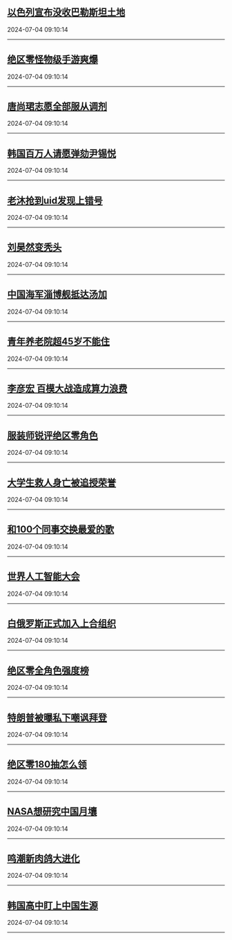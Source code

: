 ## [以色列宣布没收巴勒斯坦土地](https://search.bilibili.com/all?vt=36849326&keyword=%E4%BB%A5%E8%89%B2%E5%88%97%E5%AE%A3%E5%B8%83%E6%B2%A1%E6%94%B6%E5%B7%B4%E5%8B%92%E6%96%AF%E5%9D%A6%E5%9C%9F%E5%9C%B0&order=click)

2024-07-04 09:10:14

---
## [绝区零怪物级手游爽爆](https://search.bilibili.com/all?vt=36849326&keyword=%E7%BB%9D%E5%8C%BA%E9%9B%B6%E6%80%AA%E7%89%A9%E7%BA%A7%E6%89%8B%E6%B8%B8%E7%88%BD%E7%88%86&order=click)

2024-07-04 09:10:14

---
## [唐尚珺志愿全部服从调剂](https://search.bilibili.com/all?vt=36849326&keyword=%E5%94%90%E5%B0%9A%E7%8F%BA%E5%BF%97%E6%84%BF%E5%85%A8%E9%83%A8%E6%9C%8D%E4%BB%8E%E8%B0%83%E5%89%82&order=click)

2024-07-04 09:10:14

---
## [韩国百万人请愿弹劾尹锡悦](https://search.bilibili.com/all?vt=36849326&keyword=%E9%9F%A9%E5%9B%BD%E7%99%BE%E4%B8%87%E4%BA%BA%E8%AF%B7%E6%84%BF%E5%BC%B9%E5%8A%BE%E5%B0%B9%E9%94%A1%E6%82%A6&order=click)

2024-07-04 09:10:14

---
## [老沐抢到uid发现上错号](https://search.bilibili.com/all?vt=36849326&keyword=%E8%80%81%E6%B2%90%E6%8A%A2%E5%88%B0uid%E5%8F%91%E7%8E%B0%E4%B8%8A%E9%94%99%E5%8F%B7&order=click)

2024-07-04 09:10:14

---
## [刘昊然变秃头](https://search.bilibili.com/all?vt=36849326&keyword=%E5%88%98%E6%98%8A%E7%84%B6%E5%8F%98%E7%A7%83%E5%A4%B4&order=click)

2024-07-04 09:10:14

---
## [中国海军淄博舰抵达汤加](https://search.bilibili.com/all?vt=36849326&keyword=%E4%B8%AD%E5%9B%BD%E6%B5%B7%E5%86%9B%E6%B7%84%E5%8D%9A%E8%88%B0%E6%8A%B5%E8%BE%BE%E6%B1%A4%E5%8A%A0&order=click)

2024-07-04 09:10:14

---
## [青年养老院超45岁不能住](https://search.bilibili.com/all?vt=36849326&keyword=%E9%9D%92%E5%B9%B4%E5%85%BB%E8%80%81%E9%99%A2%E8%B6%8545%E5%B2%81%E4%B8%8D%E8%83%BD%E4%BD%8F&order=click)

2024-07-04 09:10:14

---
## [李彦宏 百模大战造成算力浪费](https://search.bilibili.com/all?vt=36849326&keyword=%E6%9D%8E%E5%BD%A6%E5%AE%8F+%E7%99%BE%E6%A8%A1%E5%A4%A7%E6%88%98%E9%80%A0%E6%88%90%E7%AE%97%E5%8A%9B%E6%B5%AA%E8%B4%B9&order=click)

2024-07-04 09:10:14

---
## [服装师锐评绝区零角色](https://search.bilibili.com/all?vt=36849326&keyword=%E6%9C%8D%E8%A3%85%E5%B8%88%E9%94%90%E8%AF%84%E7%BB%9D%E5%8C%BA%E9%9B%B6%E8%A7%92%E8%89%B2&order=click)

2024-07-04 09:10:14

---
## [大学生救人身亡被追授荣誉](https://search.bilibili.com/all?vt=36849326&keyword=%E5%A4%A7%E5%AD%A6%E7%94%9F%E6%95%91%E4%BA%BA%E8%BA%AB%E4%BA%A1%E8%A2%AB%E8%BF%BD%E6%8E%88%E8%8D%A3%E8%AA%89&order=click)

2024-07-04 09:10:14

---
## [和100个同事交换最爱的歌](https://search.bilibili.com/all?vt=36849326&keyword=%E5%92%8C100%E4%B8%AA%E5%90%8C%E4%BA%8B%E4%BA%A4%E6%8D%A2%E6%9C%80%E7%88%B1%E7%9A%84%E6%AD%8C&order=click)

2024-07-04 09:10:14

---
## [世界人工智能大会](https://search.bilibili.com/all?vt=36849326&keyword=%E4%B8%96%E7%95%8C%E4%BA%BA%E5%B7%A5%E6%99%BA%E8%83%BD%E5%A4%A7%E4%BC%9A&order=click)

2024-07-04 09:10:14

---
## [白俄罗斯正式加入上合组织](https://search.bilibili.com/all?vt=36849326&keyword=%E7%99%BD%E4%BF%84%E7%BD%97%E6%96%AF%E6%AD%A3%E5%BC%8F%E5%8A%A0%E5%85%A5%E4%B8%8A%E5%90%88%E7%BB%84%E7%BB%87&order=click)

2024-07-04 09:10:14

---
## [绝区零全角色强度榜](https://search.bilibili.com/all?vt=36849326&keyword=%E7%BB%9D%E5%8C%BA%E9%9B%B6%E5%85%A8%E8%A7%92%E8%89%B2%E5%BC%BA%E5%BA%A6%E6%A6%9C&order=click)

2024-07-04 09:10:14

---
## [特朗普被曝私下嘲讽拜登](https://search.bilibili.com/all?vt=36849326&keyword=%E7%89%B9%E6%9C%97%E6%99%AE%E8%A2%AB%E6%9B%9D%E7%A7%81%E4%B8%8B%E5%98%B2%E8%AE%BD%E6%8B%9C%E7%99%BB&order=click)

2024-07-04 09:10:14

---
## [绝区零180抽怎么领](https://search.bilibili.com/all?vt=36849326&keyword=%E7%BB%9D%E5%8C%BA%E9%9B%B6180%E6%8A%BD%E6%80%8E%E4%B9%88%E9%A2%86&order=click)

2024-07-04 09:10:14

---
## [NASA想研究中国月壤](https://search.bilibili.com/all?vt=36849326&keyword=NASA%E6%83%B3%E7%A0%94%E7%A9%B6%E4%B8%AD%E5%9B%BD%E6%9C%88%E5%A3%A4&order=click)

2024-07-04 09:10:14

---
## [鸣潮新肉鸽大进化](https://search.bilibili.com/all?vt=36849326&keyword=%E9%B8%A3%E6%BD%AE%E6%96%B0%E8%82%89%E9%B8%BD%E5%A4%A7%E8%BF%9B%E5%8C%96&order=click)

2024-07-04 09:10:14

---
## [韩国高中盯上中国生源](https://search.bilibili.com/all?vt=36849326&keyword=%E9%9F%A9%E5%9B%BD%E9%AB%98%E4%B8%AD%E7%9B%AF%E4%B8%8A%E4%B8%AD%E5%9B%BD%E7%94%9F%E6%BA%90&order=click)

2024-07-04 09:10:14

---
